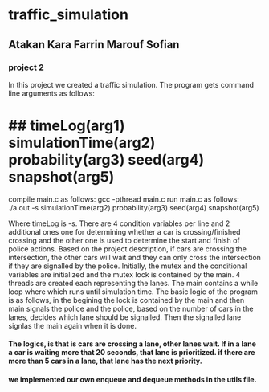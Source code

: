 # traffic_simulation
## Atakan Kara Farrin Marouf Sofian
### project 2

In this project we created a traffic simulation. The program gets command line arguments as follows: 

  # ## timeLog(arg1) simulationTime(arg2) probability(arg3) seed(arg4) snapshot(arg5)
 compile main.c as follows: gcc -pthread main.c 
 run main.c as follows: ./a.out -s simulationTime(arg2) probability(arg3) seed(arg4) snapshot(arg5)
 
Where timeLog is -s. There are 4 condition variables per line and 2 additional ones one for determining whether a car is crossing/finished crossing and the other one is used to determine the start and finish of police actions. Based on the project description, if cars are crossing the intersection, the other cars will wait and they can only cross the intersection if they are signalled by the police. Initially, the mutex and the conditional variables are initialized and the mutex lock is contained by the main. 4 threads are created each representing the lanes. The main contains a while loop where which runs until simulation time. The basic logic of the program is as follows, in the begining the lock is contained by the main and then main signals the police and the police, based on the number of cars in the lanes, decides which lane should be signalled. Then the signalled lane signlas the main again when it is done. 

#### The logics, is that is cars are crossing a lane, other lanes wait. If in a lane a car is waiting more that 20 seconds, that lane is prioritized. if there are more than 5 cars in a lane, that lane has the next priority.


#### we implemented our own enqueue and dequeue methods in the utils file. 
